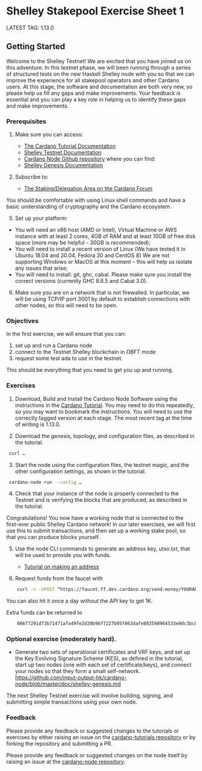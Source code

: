 # Shelley Stakepool Exercise Sheet 1

LATEST TAG: 1.13.0

## Getting Started

Welcome to the Shelley Testnet!  We are excited that you have joined us on this adventure. In this testnet phase, we will been running through a series of structured tests on the new Haskell Shelley node with you so that we can improve the experience for all stakepool operators and other Cardano users. At this stage, the software and documentation are both very new, so please help us fill any gaps and make improvements. Your feedback is essential and you can play a key role in helping us to identify these gaps and make improvements.

### Prerequisites

1. Make sure you can access:
    - [The Cardano Tutorial Documentation](https://github.com/input-output-hk/cardano-tutorials/tree/master/node-setup)
    - [Shelley Testnet Documentation](https://testnets.cardano.org/en/shelley-haskell/overview/)
    - [Cardano Node Github repository](https://github.com/input-output-hk/cardano-node) where you can find:
    - [Shelley Genesis Documentation](https://github.com/input-output-hk/cardano-node/blob/master/doc/shelley-genesis.md)

2. Subscribe to:
    - [The Staking/Delegation Area on the Cardano Forum](https://forum.cardano.org/c/stakingdelegation/116)

  You should be comfortable with using Linux shell commands and have a basic understanding of cryptography and the Cardano ecosystem.

5. Set up your platform:
  - You will need an x86 host (AMD or Intel), Virtual Machine or AWS instance with at least 2 cores, 4GB of RAM and at least 10GB of free disk space (more may be helpful - 30GB is recommended);
  - You will need to install a recent version of Linux (We have tested it in Ubuntu 18.04 and 20.04, Fedora 30 and CentOS 8) We are not supporting Windows or MacOS at this moment – this will help us isolate any issues that arise;
  - You will need to install: git, ghc, cabal.  Please make sure you install the correct versions (currently GHC 8.6.5 and Cabal 3.0).

6. Make sure you are on a network that is not firewalled. In particular, we will be using TCP/IP port 3001 by default to establish connections with other nodes, so this will need to be open.

### Objectives

In the first exercise, we will ensure that you can:

1. set up and run a Cardano node
2. connect to the Testnet Shelley blockchain in OBFT mode
3. request some test ada to use in the testnet.

This should be everything that you need to get you up and running.

### Exercises

1. Download, Build and Install the Cardano Node Software using the instructions in the [Cardano Tutorial](https://github.com/input-output-hk/cardano-tutorials/tree/master/node-setup).  You may need to do this repeatedly, so you may want to bookmark the instructions.  You will need to use the correctly tagged version at each stage. The most recent tag at the time of writing is 1.13.0.

2. Download the genesis, topology, and configuration files, as described in the tutorial.

```bash
 curl …
```

3. Start the node using the configuration files, the testnet magic, and the other configuration settings, as shown in the tutorial.

```bash
 cardano-node run --config …
```

4. Check that your instance of the node is properly connected to the Testnet and is verifying the blocks that are produced, as described in the tutorial.

  Congratulations!  You now have a working node that is connected to the first-ever public Shelley Cardano network! In our later exercises, we will first use this to submit transactions, and then set up a working stake pool, so that you can produce blocks yourself.

5. Use the node CLI commands to generate an address key, utxo.txt, that will be used to provide you with funds.

   - [Tutorial on making an address](https://github.com/input-output-hk/cardano-tutorials/blob/master/node-setup/address.md)

6. Request funds from the faucet with

```bash
    curl -v -XPOST “https://faucet.ff.dev.cardano.org/send-money/YOURADDR"
```

You can also hit it once a day without the API key to get 1K.

Extra funds can be returned to

```bash
    00677291d73b71471afa49fe2d20b96f7227b05f863dafe802598964533e0dc3bc0cf7eb8153441db271a2288560378b209014350792f273bdc307f06ca34f0c6f
```

### Optional exercise (moderately hard).

- Generate two sets of operational certificates and VRF keys, and set up the Key Evolving Signature Scheme (KES), as defined in the tutorial, start up two nodes (one with each set of certificate/keys), and connect your nodes so that they form a small self-network.
  https://github.com/input-output-hk/cardano-node/blob/master/doc/shelley-genesis.md

The next Shelley Testnet exercise will involve building, signing, and submitting simple transactions using your own node.

### Feedback

Please provide any feedback or suggested changes to the tutorials or exercises by either raising an issue on the [cardano-tutorials repository](https://github.com/input-output-hk/cardano-tutorials) or by forking the repository and submitting a PR.

Please provide any feedback or suggested changes on the node itself by raising an issue at the [cardano-node repository](https://github.com/input-output-hk/cardano-node).
